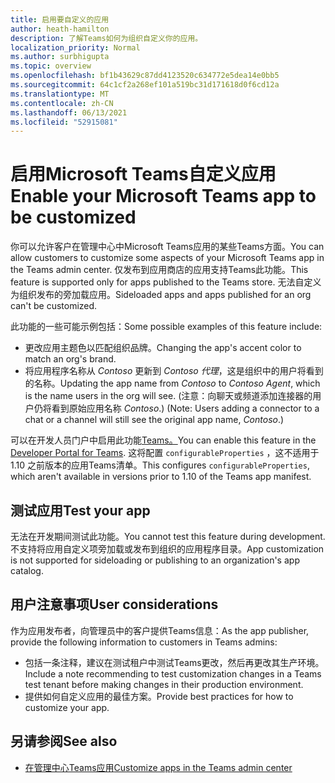 ```yaml
---
title: 启用要自定义的应用
author: heath-hamilton
description: 了解Teams如何为组织自定义你的应用。
localization_priority: Normal
ms.author: surbhigupta
ms.topic: overview
ms.openlocfilehash: bf1b43629c87dd4123520c634772e5dea14e0bb5
ms.sourcegitcommit: 64c1cf2a268ef101a519bc31d171618d0f6cd12a
ms.translationtype: MT
ms.contentlocale: zh-CN
ms.lasthandoff: 06/13/2021
ms.locfileid: "52915081"
---
```

# <a name="enable-your-microsoft-teams-app-to-be-customized"></a><span data-ttu-id="5e13c-103">启用Microsoft Teams自定义应用</span><span class="sxs-lookup"><span data-stu-id="5e13c-103">Enable your Microsoft Teams app to be customized</span></span>

<span data-ttu-id="5e13c-104">你可以允许客户在管理中心中Microsoft Teams应用的某些Teams方面。</span><span class="sxs-lookup"><span data-stu-id="5e13c-104">You can allow customers to customize some aspects of your Microsoft Teams app in the Teams admin center.</span></span> <span data-ttu-id="5e13c-105">仅发布到应用商店的应用支持Teams此功能。</span><span class="sxs-lookup"><span data-stu-id="5e13c-105">This feature is supported only for apps published to the Teams store.</span></span> <span data-ttu-id="5e13c-106">无法自定义为组织发布的旁加载应用。</span><span class="sxs-lookup"><span data-stu-id="5e13c-106">Sideloaded apps and apps published for an org can't be customized.</span></span>

<span data-ttu-id="5e13c-107">此功能的一些可能示例包括：</span><span class="sxs-lookup"><span data-stu-id="5e13c-107">Some possible examples of this feature include:</span></span>

* <span data-ttu-id="5e13c-108">更改应用主题色以匹配组织品牌。</span><span class="sxs-lookup"><span data-stu-id="5e13c-108">Changing the app's accent color to match an org's brand.</span></span>
* <span data-ttu-id="5e13c-109">将应用程序名称从 *Contoso* 更新到 *Contoso 代理*，这是组织中的用户将看到的名称。</span><span class="sxs-lookup"><span data-stu-id="5e13c-109">Updating the app name from *Contoso* to *Contoso Agent*, which is the name users in the org will see.</span></span> <span data-ttu-id="5e13c-110"> (注意：向聊天或频道添加连接器的用户仍将看到原始应用名称 *Contoso*.) </span><span class="sxs-lookup"><span data-stu-id="5e13c-110">(Note: Users adding a connector to a chat or a channel will still see the original app name, *Contoso*.)</span></span>

<span data-ttu-id="5e13c-111">可以在开发人员门户中启用此功能[Teams。](https://dev.teams.microsoft.com/home)</span><span class="sxs-lookup"><span data-stu-id="5e13c-111">You can enable this feature in the [Developer Portal for Teams](https://dev.teams.microsoft.com/home).</span></span> <span data-ttu-id="5e13c-112">这将配置 `configurableProperties` ，这不适用于 1.10 之前版本的应用Teams清单。</span><span class="sxs-lookup"><span data-stu-id="5e13c-112">This configures `configurableProperties`, which aren't available in versions prior to 1.10 of the Teams app manifest.</span></span>

## <a name="test-your-app"></a><span data-ttu-id="5e13c-113">测试应用</span><span class="sxs-lookup"><span data-stu-id="5e13c-113">Test your app</span></span>

<span data-ttu-id="5e13c-114">无法在开发期间测试此功能。</span><span class="sxs-lookup"><span data-stu-id="5e13c-114">You cannot test this feature during development.</span></span> <span data-ttu-id="5e13c-115">不支持将应用自定义项旁加载或发布到组织的应用程序目录。</span><span class="sxs-lookup"><span data-stu-id="5e13c-115">App customization is not supported for sideloading or publishing to an organization's app catalog.</span></span>

## <a name="user-considerations"></a><span data-ttu-id="5e13c-116">用户注意事项</span><span class="sxs-lookup"><span data-stu-id="5e13c-116">User considerations</span></span>

<span data-ttu-id="5e13c-117">作为应用发布者，向管理员中的客户提供Teams信息：</span><span class="sxs-lookup"><span data-stu-id="5e13c-117">As the app publisher, provide the following information to customers in Teams admins:</span></span>
* <span data-ttu-id="5e13c-118">包括一条注释，建议在测试租户中测试Teams更改，然后再更改其生产环境。</span><span class="sxs-lookup"><span data-stu-id="5e13c-118">Include a note recommending to test customization changes in a Teams test tenant before making changes in their production environment.</span></span> 
* <span data-ttu-id="5e13c-119">提供如何自定义应用的最佳方案。</span><span class="sxs-lookup"><span data-stu-id="5e13c-119">Provide best practices for how to customize your app.</span></span>

## <a name="see-also"></a><span data-ttu-id="5e13c-120">另请参阅</span><span class="sxs-lookup"><span data-stu-id="5e13c-120">See also</span></span>

* [<span data-ttu-id="5e13c-121">在管理中心Teams应用</span><span class="sxs-lookup"><span data-stu-id="5e13c-121">Customize apps in the Teams admin center</span></span>](/MicrosoftTeams/customize-apps)
